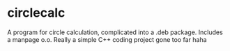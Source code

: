 # circlecalc
A program for circle calculation, complicated into a .deb package. Includes a manpage o.o. Really a simple C++ coding project gone too far haha
